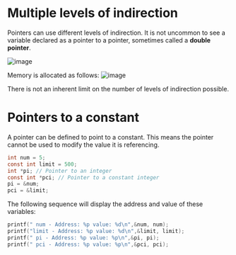 # Multiple levels of indirection
Pointers can use different levels of indirection. It is not uncommon to see a variable
declared as a pointer to a pointer, sometimes called a **double pointer**.

![image](https://user-images.githubusercontent.com/84629235/133475236-4906ce23-bc5a-4d6f-9e1d-fe64cfe33f4c.png)

Memory is allocated as follows:
![image](https://user-images.githubusercontent.com/84629235/133478926-2f5c2cdb-2f41-426f-b266-9174504d48c7.png)

There is not an inherent limit on the number of levels of indirection possible.

# Pointers to a constant
A pointer can be defined to point to a constant. This means the pointer cannot be used
to modify the value it is referencing.
```c
int num = 5;
const int limit = 500;
int *pi; // Pointer to an integer
const int *pci; // Pointer to a constant integer
pi = &num;
pci = &limit;
```

The following sequence will display the address and value of these variables:
```c
printf(" num - Address: %p value: %d\n",&num, num);
printf("limit - Address: %p value: %d\n",&limit, limit);
printf(" pi - Address: %p value: %p\n",&pi, pi);
printf(" pci - Address: %p value: %p\n",&pci, pci);
```

